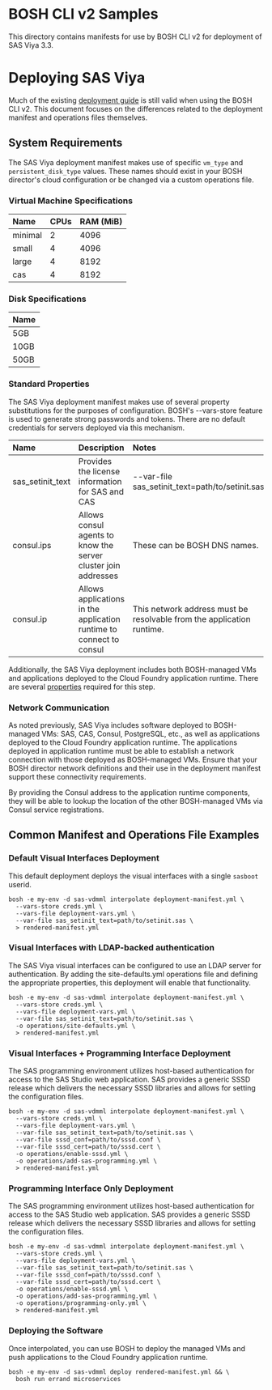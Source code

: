 # BOSH CLI v2 Samples

This directory contains manifests for use by BOSH CLI v2 for deployment of SAS
Viya 3.3.

# Deploying SAS Viya

Much of the existing [deployment guide](http://go.documentation.sas.com/?cdcId=calcdc&cdcVersion=3.3&docsetId=dplyml0cld&docsetTarget=titlepage.htm&locale=en)
is still valid when using the BOSH CLI v2. This document focuses on the
differences related to the deployment manifest and operations files themselves.

## System Requirements

The SAS Viya deployment manifest makes use of specific `vm_type` and
`persistent_disk_type` values. These names should exist in your BOSH director's
cloud configuration or be changed via a custom operations file.

### Virtual Machine Specifications

| Name | CPUs | RAM (MiB) |
|:---  |:---  |:---   |
| minimal | 2 | 4096
| small | 4 | 4096 |
| large | 4 | 8192 |
| cas | 4 | 8192 |

### Disk Specifications

| Name |
|:---  |
| 5GB |
| 10GB |
| 50GB |

### Standard Properties

The SAS Viya deployment manifest makes use of several property substitutions for
the purposes of configuration. BOSH's --vars-store feature is used to generate
strong passwords and tokens.  There are no default credentials for servers
deployed via this mechanism.

| Name | Description | Notes |
|:---  |:---         |:---   |
|sas_setinit_text| Provides the license information for SAS and CAS | --var-file sas_setinit_text=path/to/setinit.sas |
|consul.ips| Allows consul agents to know the server cluster join addresses | These can be BOSH DNS names. |
|consul.ip| Allows applications in the application runtime to connect to consul | This network address must be resolvable from the application runtime. |

Additionally, the SAS Viya deployment includes both BOSH-managed VMs and
applications deployed to the Cloud Foundry application runtime. There are
several [properties](operations/example-vars-files/vars-deployment.yml) required
for this step.

### Network Communication

As noted previously, SAS Viya includes software deployed to BOSH-managed VMs:
SAS, CAS, Consul, PostgreSQL, etc., as well as applications deployed to the
Cloud Foundry application runtime. The applications deployed in application
runtime must be able to establish a network connection with those deployed as
BOSH-managed VMs. Ensure that your BOSH director network definitions and their
use in the deployment manifest support these connectivity requirements.

By providing the Consul address to the application runtime components, they will
be able to lookup the location of the other BOSH-managed VMs via Consul service
registrations.

## Common Manifest and Operations File Examples

### Default Visual Interfaces Deployment

This default deployment deploys the visual interfaces with a single `sasboot` userid.

```
bosh -e my-env -d sas-vdmml interpolate deployment-manifest.yml \
  --vars-store creds.yml \
  --vars-file deployment-vars.yml \
  --var-file sas_setinit_text=path/to/setinit.sas \
  > rendered-manifest.yml
```

### Visual Interfaces with LDAP-backed authentication

The SAS Viya visual interfaces can be configured to use an LDAP server for
authentication. By adding the site-defaults.yml operations file and defining the
appropriate properties, this deployment will enable that functionality.

```
bosh -e my-env -d sas-vdmml interpolate deployment-manifest.yml \
  --vars-store creds.yml \
  --vars-file deployment-vars.yml \
  --var-file sas_setinit_text=path/to/setinit.sas \
  -o operations/site-defaults.yml \
  > rendered-manifest.yml
```

### Visual Interfaces + Programming Interface Deployment

The SAS programming environment utilizes host-based authentication for access to
the SAS Studio web application. SAS provides a generic SSSD release which
delivers the necessary SSSD libraries and allows for setting the configuration
files.

```
bosh -e my-env -d sas-vdmml interpolate deployment-manifest.yml \
  --vars-store creds.yml \
  --vars-file deployment-vars.yml \
  --var-file sas_setinit_text=path/to/setinit.sas \
  --var-file sssd_conf=path/to/sssd.conf \
  --var-file sssd_cert=path/to/sssd.cert \
  -o operations/enable-sssd.yml \
  -o operations/add-sas-programming.yml \
  > rendered-manifest.yml
```

### Programming Interface Only Deployment

The SAS programming environment utilizes host-based authentication for access to
the SAS Studio web application. SAS provides a generic SSSD release which
delivers the necessary SSSD libraries and allows for setting the configuration
files.

```
bosh -e my-env -d sas-vdmml interpolate deployment-manifest.yml \
  --vars-store creds.yml \
  --vars-file deployment-vars.yml \
  --var-file sas_setinit_text=path/to/setinit.sas \
  --var-file sssd_conf=path/to/sssd.conf \
  --var-file sssd_cert=path/to/sssd.cert \
  -o operations/enable-sssd.yml \
  -o operations/add-sas-programming.yml \
  -o operations/programming-only.yml \
  > rendered-manifest.yml
```

### Deploying the Software

Once interpolated, you can use BOSH to deploy the managed VMs and push
applications to the Cloud Foundry application runtime.

```
bosh -e my-env -d sas-vdmml deploy rendered-manifest.yml && \
  bosh run errand microservices
```
